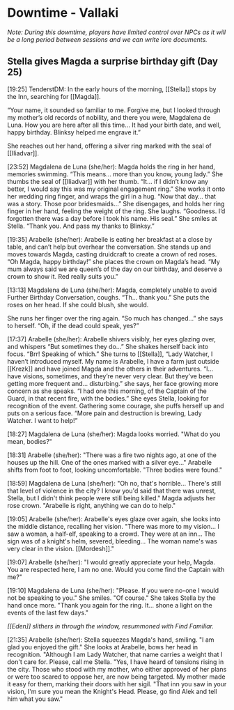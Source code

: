 # Downtime - Vallaki
*Note: During this downtime, players have limited control over NPCs as it will be a long period between sessions and we can write lore documents.*

## Stella gives Magda a surprise birthday gift (Day 25)

[19:25] TenderstDM: In the early hours of the morning, [[Stella]] stops by the Inn, searching for [[Magda]].

“Your name, it sounded so familiar to me. Forgive me, but I looked through my mother’s old records of nobility, and there you were, Magdalena de Luna. How you are here after all this time…
It had your birth date, and well, happy birthday. Blinksy helped me engrave it.”

She reaches out her hand, offering a silver ring marked with the seal of [[Iliadvar]].

[23:52] Magdalena de Luna (she/her): Magda holds the ring in her hand, memories swimming. “This means… more than you know, young lady.” She thumbs the seal of [[Iliadvar]] with her thumb. “It… if I didn’t know any better, I would say this was my original engagement ring.” She works it onto her wedding ring finger, and wraps the girl in a hug. “Now that day… that was a story. Those poor bridesmaids…” She disengages, and holds her ring finger in her hand, feeling the weight of the ring. She laughs. “Goodness. I’d forgotten there was a day before I took his name. His seal.” She smiles at Stella. “Thank you. And pass my thanks to Blinksy.”

[19:35] Arabelle (she/her): Arabelle is eating her breakfast at a close by table, and can’t help but overhear the conversation. She stands up and moves towards Magda, casting druidcraft to create a crown of red roses.
“Oh Magda, happy birthday!” she places the crown on Magda’s head. “My mum always said we are queen’s of the day on our birthday, and deserve a crown to show it. Red really suits you.”

[13:13] Magdalena de Luna (she/her): Magda, completely unable to avoid Further Birthday Conversation, coughs. “Th… thank you.” She puts the roses on her head. If she could blush, she would.

She runs her finger over the ring again. “So much has changed…” she says to herself. “Oh, if the dead could speak, yes?”

[17:37] Arabelle (she/her): Arabelle shivers visibly, her eyes glazing over, and whispers “But sometimes they do…”
She shakes herself back into focus. “Brr! Speaking of which.”
She turns to [[Stella]], “Lady Watcher, I haven’t introduced myself. My name is Arabelle, I have a farm just outside [[Krezk]] and have joined Magda and the others in their adventures. 
“I… have visions, sometimes, and they’re never very clear. But they’ve been getting more frequent and… disturbing.” she says, her face growing more concern as she speaks.
“I had one this morning, of the Captain of the Guard, in that recent fire, with the bodies.”
She eyes Stella, looking for recognition of the event. Gathering some courage, she puffs herself up and puts on a serious face. “More pain and destruction is brewing, Lady Watcher. I want to help!”
 
[18:27] Magdalena de Luna (she/her): Magda looks worried. "What do you mean, bodies?"

[18:31] Arabelle (she/her): "There was a fire two nights ago, at one of the houses up the hill. One of the ones marked with a silver eye..." Arabelle shifts from foot to foot, looking uncomfortable. "Three bodies were found."

[18:59] Magdalena de Luna (she/her): "Oh no, that's horrible... There's still that level of violence in the city? I know you'd said that there was unrest, Stella, but I didn't think people were still being killed." Magda adjusts her rose crown. "Arabelle is right, anything we can do to help."

[19:05] Arabelle (she/her): Arabelle's eyes glaze over again, she looks into the middle distance, recalling her vision. "There was more to my vision... I saw a woman, a half-elf, speaking to a crowd. They were at an inn... The sign was of a knight's helm, severed, bleeding... The woman name's was very clear in the vision. [[Mordesh]]."

[19:07] Arabelle (she/her): "I would greatly appreciate your help, Magda. You are respected here, I am no one. Would you come find the Captain with me?"

[19:10] Magdalena de Luna (she/her): "Please. If you were no-one I would not be speaking to you." She smiles. "Of course." She takes Stella by the hand once more. "Thank you again for the ring. It... shone a light on the events of the last few days."

*[[Eden]] slithers in through the window, resummoned with Find Familiar.*

[21:35] Arabelle (she/her): Stella squeezes Magda's hand, smiling. "I am glad you enjoyed the gift." She looks at Arabelle, bows her head in recognition.
"Although I am Lady Watcher, that name carries a weight that I don't care for. Please, call me Stella.
"Yes, I have heard of tensions rising in the city. Those who stood with my mother, who either approved of her plans or were too scared to oppose her, are now being targeted. My mother made it easy for them, marking their doors with her sigil.
"That inn you saw in your vision, I'm sure you mean the Knight's Head. Please, go find Alek and tell him what you saw."